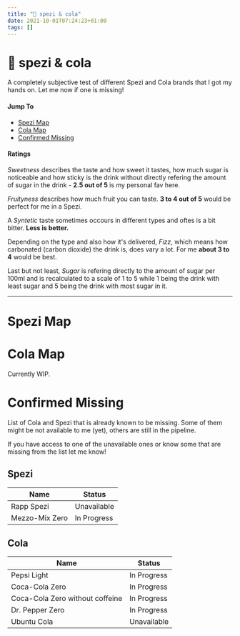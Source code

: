 ```yaml
---
title: "🥤 spezi & cola"
date: 2021-10-01T07:24:23+01:00
tags: []
---
```


# 🥤 spezi & cola

A completely subjective test of different Spezi and Cola brands that I got my hands on. Let me now if one is missing!

#### Jump To
* [Spezi Map](#spezi-map)
* [Cola Map](#cola-map)
* [Confirmed Missing](#confirmed-missing)

#### Ratings

*Sweetness* describes the taste and how sweet it tastes, how much sugar is noticeable and how sticky is the drink without directly refering the amount of sugar in the drink - **2.5 out of 5** is my personal fav here.

*Fruityness* describes how much fruit you can taste. **3 to 4 out of 5** would be perfect for me in a Spezi.

A *Syntetic* taste sometimes occours in different types and oftes is a bit bitter. **Less is better.**

Depending on the type and also how it's delivered, *Fizz*, which means how carbonated (carbon dioxide) the drink is, does vary a lot. For me **about 3 to 4** would be best.

Last but not least, *Sugar* is refering directly to the amount of sugar per 100ml and is recalculated to a scale of 1 to 5 while 1 being the drink with least sugar and 5 being the drink with most sugar in it.

---
# Spezi Map

<div class="flourish-embed flourish-radar" data-src="visualisation/8493603"><script src="https://public.flourish.studio/resources/embed.js"></script></div>

# Cola Map

Currently WIP.

<div class="flourish-embed flourish-radar" data-src="visualisation/8550283"><script src="https://public.flourish.studio/resources/embed.js"></script></div>

# Confirmed Missing

List of Cola and Spezi that is already known to be missing. Some of them might be not available to me (yet), others are still in the pipeline.

If you have access to one of the unavailable ones or know some that are missing from the list let me know!

## Spezi

| Name | Status |
| ---- | ------ |
| Rapp Spezi | Unavailable |
| Mezzo-Mix Zero | In Progress |

## Cola

| Name | Status |
| ---- | ------ |
| Pepsi Light | In Progress |
| Coca-Cola Zero | In Progress |
| Coca-Cola Zero without coffeine | In Progress |
| Dr. Pepper Zero | In Progress |
| Ubuntu Cola | Unavailable |
